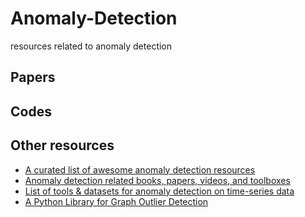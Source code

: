# Anomaly-Detection
resources related to anomaly detection

## Papers



## Codes


## Other resources
* [A curated list of awesome anomaly detection resources](https://github.com/hoya012/awesome-anomaly-detection)
* [Anomaly detection related books, papers, videos, and toolboxes](https://github.com/yzhao062/anomaly-detection-resources)
* [List of tools & datasets for anomaly detection on time-series data](https://github.com/rob-med/awesome-TS-anomaly-detection)
* [A Python Library for Graph Outlier Detection](https://github.com/pygod-team/pygod/)
